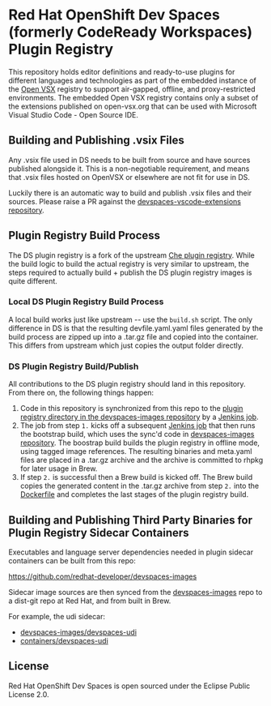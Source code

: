 # Red Hat OpenShift Dev Spaces (formerly CodeReady Workspaces) Plugin Registry

This repository holds editor definitions and ready-to-use plugins for different languages and technologies as part of the embedded instance of the [Open VSX](https://open-vsx.org/about) registry to support air-gapped, offline, and proxy-restricted environments. The embedded Open VSX registry contains only a subset of the extensions published on open-vsx.org that can be used with Microsoft Visual Studio Code - Open Source IDE.

## Building and Publishing .vsix Files

Any .vsix file used in DS needs to be built from source and have sources published alongside it. This is a non-negotiable requirement, and means that .vsix files hosted on OpenVSX or elsewhere are not fit for use in DS.

Luckily there is an automatic way to build and publish .vsix files and their sources. Please raise a PR against the [devspaces-vscode-extensions repository](https://github.com/redhat-developer/devspaces-vscode-extensions).

## Plugin Registry Build Process
The DS plugin registry is a fork of the upstream [Che plugin registry](https://github.com/eclipse-che/che-plugin-registry). While the build logic to build the actual registry is very similar to upstream, the steps required to actually build + publish the DS plugin registry images is quite different.

### Local DS Plugin Registry Build Process
A local build works just like upstream -- use the `build.sh` script. The only difference in DS is that the resulting devfile.yaml.yaml files generated by the build process are zipped up into a .tar.gz file and copied into the container. This differs from upstream which just copies the output folder directly.

### DS Plugin Registry Build/Publish
All contributions to the DS plugin registry should land in this repository. From there on, the following things happen:
1. Code in this repository is synchronized from this repo to the [plugin registry directory in the devspaces-images repository](https://github.com/redhat-developer/devspaces-images/tree/devspaces-3-rhel-8/devspaces-pluginregistry) by a [Jenkins job](https://main-jenkins-csb-crwqe.apps.ocp-c1.prod.psi.redhat.com/job/DS_CI/job/pluginregistry_3.x).
2. The job from step `1.` kicks off a subsequent [Jenkins job](https://main-jenkins-csb-crwqe.apps.ocp-c1.prod.psi.redhat.com/job/DS_CI/job/sync-to-downstream_2.x) that then runs the bootstrap build, which uses the sync'd code in [devspaces-images repository](https://github.com/redhat-developer/devspaces-images/tree/devspaces-3-rhel-8/devspaces-pluginregistry). The boostrap build builds the plugin registry in offline mode, using tagged image references. The resulting binaries and meta.yaml files are placed in a .tar.gz archive and the archive is committed to rhpkg for later usage in Brew.
3. If step `2.` is successful then a Brew build is kicked off. The Brew build copies the generated content in the .tar.gz archive from step `2.` into the [Dockerfile](https://github.com/redhat-developer/devspaces/blob/devspaces-3-rhel-8/dependencies/che-plugin-registry/build/dockerfiles/Dockerfile) and completes the last stages of the plugin registry build.

## Building and Publishing Third Party Binaries for Plugin Registry Sidecar Containers

Executables and language server dependencies needed in plugin sidecar containers can be built from this repo:

https://github.com/redhat-developer/devspaces-images

Sidecar image sources are then synced from the [devspaces-images](https://github.com/redhat-developer/devspaces-images) repo to a dist-git repo at Red Hat, and from built in Brew. 

For example, the udi sidecar: 

* [devspaces-images/devspaces-udi](https://github.com/redhat-developer/devspaces-images/tree/devspaces-3-rhel-8/devspacesudi)
* [containers/devspaces-udi](http://pkgs.devel.redhat.com/cgit/containers/devspaces-udi/tree/sources?h=devspaces-3-rhel-8)

## License

Red Hat OpenShift Dev Spaces is open sourced under the Eclipse Public License 2.0.
